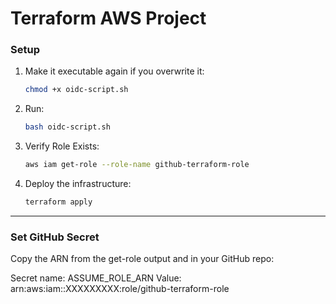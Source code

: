 # Terraform AWS Project

### Setup
1. Make it executable again if you overwrite it:
   ```bash
   chmod +x oidc-script.sh
   ```

2. Run:
   ```bash
   bash oidc-script.sh
   ```

3. Verify Role Exists:
   ```bash
   aws iam get-role --role-name github-terraform-role
   ```

4. Deploy the infrastructure:
   ```bash
   terraform apply
   ```

---

### Set GitHub Secret

Copy the ARN from the get-role output and in your GitHub repo:

Secret name: ASSUME_ROLE_ARN
Value: arn:aws:iam::XXXXXXXXX:role/github-terraform-role